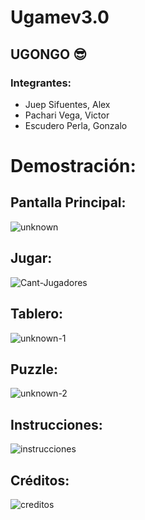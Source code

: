# Ugamev3.0
## UGONGO :sunglasses:
### Integrantes:
* Juep Sifuentes, Alex
* Pachari Vega, Victor
* Escudero Perla, Gonzalo

# Demostración:
## Pantalla Principal:
<img src="https://i.ibb.co/BGDzKLW/unknown.png" alt="unknown" border="0">

## Jugar:
<img src="https://i.ibb.co/JR8JLMx/Cant-Jugadores.png" alt="Cant-Jugadores" border="0">

## Tablero:
<img src="https://i.ibb.co/RbrBbMJ/unknown-1.png" alt="unknown-1" border="0">

## Puzzle:
<img src="https://i.ibb.co/2khsbDf/unknown-2.png" alt="unknown-2" border="0">

## Instrucciones:
<img src="https://i.ibb.co/bKw8bTZ/instrucciones.jpg" alt="instrucciones" border="0">

## Créditos:
<img src="https://i.ibb.co/kywYgRy/creditos.jpg" alt="creditos" border="0">
